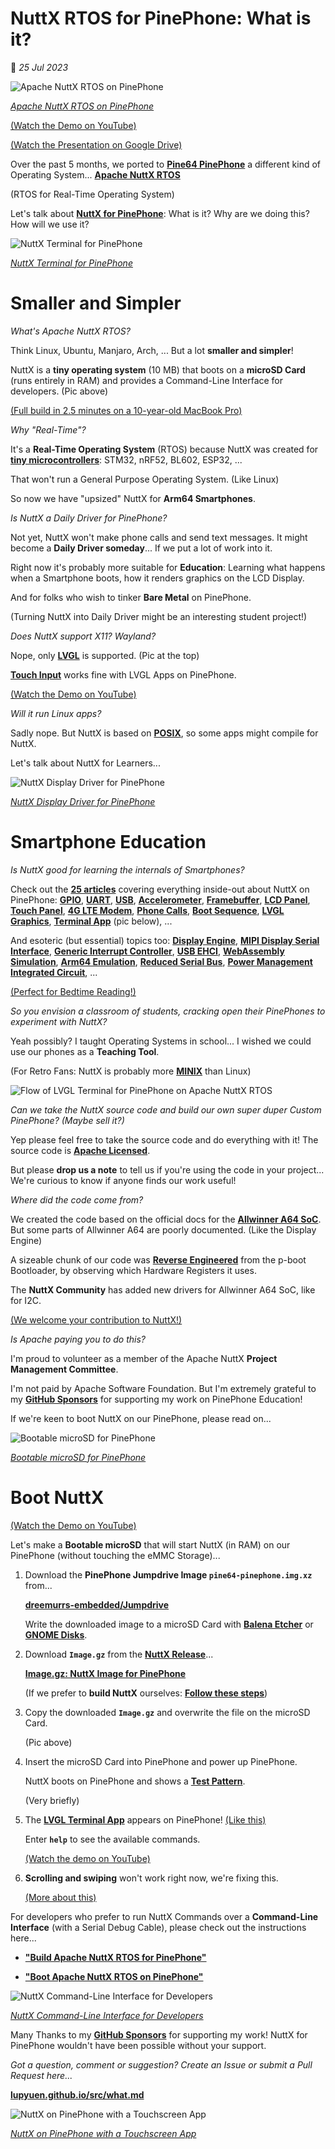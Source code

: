# NuttX RTOS for PinePhone: What is it?

📝 _25 Jul 2023_

![Apache NuttX RTOS on PinePhone](https://lupyuen.github.io/images/what-title.jpg)

[_Apache NuttX RTOS on PinePhone_](https://youtu.be/kGI_0yK1vws)

[(Watch the Demo on YouTube)](https://youtu.be/kGI_0yK1vws)

[(Watch the Presentation on Google Drive)](https://drive.google.com/file/d/1WL-6HVjhtqktHRmZiDbPCOs6934fQlEQ/view?usp=drive_link)

Over the past 5 months, we ported to [__Pine64 PinePhone__](https://wiki.pine64.org/index.php/PinePhone) a different kind of Operating System... [__Apache NuttX RTOS__](https://nuttx.apache.org/docs/latest/)

(RTOS for Real-Time Operating System)

Let's talk about [__NuttX for PinePhone__](https://nuttx.apache.org/docs/latest/platforms/arm/a64/boards/pinephone/index.html): What is it? Why are we doing this? How will we use it?

![NuttX Terminal for PinePhone](https://lupyuen.github.io/images/terminal-demo.jpg)

[_NuttX Terminal for PinePhone_](https://youtu.be/kGI_0yK1vws)

# Smaller and Simpler

_What's Apache NuttX RTOS?_

Think Linux, Ubuntu, Manjaro, Arch, ... But a lot __smaller and simpler__!

NuttX is a __tiny operating system__ (10 MB) that boots on a __microSD Card__ (runs entirely in RAM) and provides a Command-Line Interface for developers. (Pic above)

[(Full build in 2.5 minutes on a 10-year-old MacBook Pro)](https://gist.github.com/lupyuen/7ce5f5abedba365cb70b59e39e081cdc)

_Why "Real-Time"?_

It's a __Real-Time Operating System__ (RTOS) because NuttX was created for [__tiny microcontrollers__](https://nuttx.apache.org/docs/latest/platforms/index.html): STM32, nRF52, BL602, ESP32, ...

That won't run a General Purpose Operating System. (Like Linux)

So now we have "upsized" NuttX for __Arm64 Smartphones__.

_Is NuttX a Daily Driver for PinePhone?_

Not yet, NuttX won't make phone calls and send text messages. It might become a __Daily Driver someday__... If we put a lot of work into it.

Right now it's probably more suitable for __Education__: Learning what happens when a Smartphone boots, how it renders graphics on the LCD Display.

And for folks who wish to tinker __Bare Metal__ on PinePhone.

(Turning NuttX into Daily Driver might be an interesting student project!)

_Does NuttX support X11? Wayland?_

Nope, only [__LVGL__](https://lupyuen.github.io/articles/lvgl2) is supported. (Pic at the top)

[__Touch Input__](https://lupyuen.github.io/articles/touch2) works fine with LVGL Apps on PinePhone.

[(Watch the Demo on YouTube)](https://youtu.be/kGI_0yK1vws)

_Will it run Linux apps?_

Sadly nope. But NuttX is based on [__POSIX__](https://nuttx.apache.org/docs/latest/introduction/inviolables.html#strict-posix-compliance), so some apps might compile for NuttX.

Let's talk about NuttX for Learners...

![NuttX Display Driver for PinePhone](https://lupyuen.github.io/images/dsi3-steps.jpg)

[_NuttX Display Driver for PinePhone_](https://lupyuen.github.io/articles/dsi3#complete-display-driver-for-pinephone)

# Smartphone Education

_Is NuttX good for learning the internals of Smartphones?_

Check out the [__25 articles__](https://github.com/lupyuen/pinephone-nuttx#apache-nuttx-rtos-for-pinephone) covering everything inside-out about NuttX on PinePhone: [__GPIO__](https://lupyuen.github.io/articles/pio), [__UART__](https://lupyuen.github.io/articles/serial), [__USB__](https://lupyuen.github.io/articles/usb2), [__Accelerometer__](https://www.hackster.io/lupyuen/inside-a-smartphone-accelerometer-pinephone-with-nuttx-rtos-b92b58), [__Framebuffer__](https://lupyuen.github.io/articles/fb), [__LCD Panel__](https://lupyuen.github.io/articles/lcd), [__Touch Panel__](https://lupyuen.github.io/articles/touch2), [__4G LTE Modem__](https://lupyuen.github.io/articles/lte), [__Phone Calls__](https://lupyuen.github.io/articles/lte2), [__Boot Sequence__](https://lupyuen.github.io/articles/unicorn2), [__LVGL Graphics__](https://lupyuen.github.io/articles/lvgl2), [__Terminal App__](https://lupyuen.github.io/articles/terminal) (pic below), ...

And esoteric (but essential) topics too: [__Display Engine__](https://lupyuen.github.io/articles/de3), [__MIPI Display Serial Interface__](https://lupyuen.github.io/articles/dsi3), [__Generic Interrupt Controller__](https://lupyuen.github.io/articles/interrupt), [__USB EHCI__](https://lupyuen.github.io/articles/usb3), [__WebAssembly Simulation__](https://lupyuen.github.io/articles/lvgl4), [__Arm64 Emulation__](https://lupyuen.github.io/articles/unicorn), [__Reduced Serial Bus__](https://lupyuen.github.io/articles/lcd#power-on-lcd-panel), [__Power Management Integrated Circuit__](https://lupyuen.github.io/articles/lcd#power-on-lcd-panel), ...

[(Perfect for Bedtime Reading!)](https://github.com/lupyuen/pinephone-nuttx#apache-nuttx-rtos-for-pinephone)

_So you envision a classroom of students, cracking open their PinePhones to experiment with NuttX?_

Yeah possibly? I taught Operating Systems in school... I wished we could use our phones as a __Teaching Tool__.

(For Retro Fans: NuttX is probably more [__MINIX__](https://www.minix3.org/) than Linux)

![Flow of LVGL Terminal for PinePhone on Apache NuttX RTOS](https://lupyuen.github.io/images/terminal-flow.jpg)

_Can we take the NuttX source code and build our own super duper Custom PinePhone? (Maybe sell it?)_

Yep please feel free to take the source code and do everything with it! The source code is [__Apache Licensed__](https://github.com/apache/nuttx/blob/master/LICENSE).

But please __drop us a note__ to tell us if you're using the code in your project...  We're curious to know if anyone finds our work useful!

_Where did the code come from?_

We created the code based on the official docs for the [__Allwinner A64 SoC__](https://linux-sunxi.org/A64). But some parts of Allwinner A64 are poorly documented. (Like the Display Engine)

A sizeable chunk of our code was [__Reverse Engineered__](https://lupyuen.github.io/articles/de#appendix-initialising-the-allwinner-a64-display-engine) from the p-boot Bootloader, by observing which Hardware Registers it uses.

The __NuttX Community__ has added new drivers for Allwinner A64 SoC, like for I2C.

[(We welcome your contribution to NuttX!)](https://lupyuen.github.io/articles/pr)

_Is Apache paying you to do this?_

I'm proud to volunteer as a member of the Apache NuttX __Project Management Committee__.

I'm not paid by Apache Software Foundation. But I'm extremely grateful to my [__GitHub Sponsors__](https://github.com/sponsors/lupyuen) for supporting my work on PinePhone Education!

If we're keen to boot NuttX on our PinePhone, please read on...

![Bootable microSD for PinePhone](https://lupyuen.github.io/images/what-image.jpg)

[_Bootable microSD for PinePhone_](https://lupyuen.github.io/articles/lvgl2#appendix-boot-apache-nuttx-rtos-on-pinephone)

# Boot NuttX

[(Watch the Demo on YouTube)](https://youtu.be/kGI_0yK1vws)

Let's make a __Bootable microSD__ that will start NuttX (in RAM) on our PinePhone (without touching the eMMC Storage)...

1.  Download the __PinePhone Jumpdrive Image `pine64-pinephone.img.xz`__ from...

    [__dreemurrs-embedded/Jumpdrive__](https://github.com/dreemurrs-embedded/Jumpdrive/releases)

    Write the downloaded image to a microSD Card with
[__Balena Etcher__](https://www.balena.io/etcher/) or [__GNOME Disks__](https://wiki.gnome.org/Apps/Disks).

1.  Download __`Image.gz`__ from the [__NuttX Release__](https://github.com/lupyuen2/wip-nuttx/releases/tag/nuttx-12.0.2)...

    [__Image.gz: NuttX Image for PinePhone__](https://github.com/lupyuen2/wip-nuttx/releases/download/nuttx-12.0.2/Image.gz)

    (If we prefer to __build NuttX__ ourselves: [__Follow these steps__](https://lupyuen.github.io/articles/lvgl2#appendix-build-apache-nuttx-rtos-for-pinephone))

1.  Copy the downloaded __`Image.gz`__ and overwrite the file on the microSD Card.

    (Pic above)

1.  Insert the microSD Card into PinePhone and power up PinePhone.

    NuttX boots on PinePhone and shows a [__Test Pattern__](https://lupyuen.github.io/images/dsi3-title.jpg).

    (Very briefly)

1.  The [__LVGL Terminal App__](https://lupyuen.github.io/articles/terminal) appears on PinePhone! [(Like this)](https://lupyuen.github.io/images/terminal-title.jpg)

    Enter __`help`__ to see the available commands.

    [(Watch the demo on YouTube)](https://youtu.be/kGI_0yK1vws)

1.  __Scrolling and swiping__ won't work right now, we're fixing this.

    [(More about this)](https://lupyuen.github.io/articles/touch2#driver-limitations)

For developers who prefer to run NuttX Commands over a __Command-Line Interface__ (with a Serial Debug Cable), please check out the instructions here...

-   [__"Build Apache NuttX RTOS for PinePhone"__](https://lupyuen.github.io/articles/lvgl2#appendix-build-apache-nuttx-rtos-for-pinephone)

-   [__"Boot Apache NuttX RTOS on PinePhone"__](https://lupyuen.github.io/articles/lvgl2#appendix-boot-apache-nuttx-rtos-on-pinephone)

![NuttX Command-Line Interface for Developers](https://lupyuen.github.io/images/fb-run.png)

[_NuttX Command-Line Interface for Developers_](https://gist.github.com/lupyuen/5029b5d1195c4ee6a7c74f24897ceecd)

Many Thanks to my [__GitHub Sponsors__](https://github.com/sponsors/lupyuen) for supporting my work! NuttX for PinePhone wouldn't have been possible without your support.

_Got a question, comment or suggestion? Create an Issue or submit a Pull Request here..._

[__lupyuen.github.io/src/what.md__](https://github.com/lupyuen/lupyuen.github.io/blob/master/src/what.md)

![NuttX on PinePhone with a Touchscreen App](https://lupyuen.github.io/images/lvgl2-title.jpg)

[_NuttX on PinePhone with a Touchscreen App_](https://lupyuen.github.io/articles/lvgl2)
